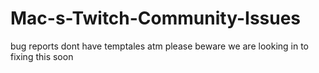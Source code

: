 # Mac-s-Twitch-Community-Issues
bug reports dont have temptales atm please beware we are looking in to fixing this soon
